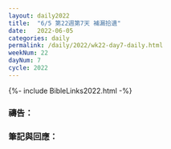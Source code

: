 ```yaml
---
layout: daily2022
title:  "6/5 第22週第7天 補漏拾遺"
date:   2022-06-05
categories: daily
permalink: /daily/2022/wk22-day7-daily.html
weekNum: 22
dayNum: 7
cycle: 2022
---
```


{%- include BibleLinks2022.html -%}

### 禱告：

### 筆記與回應：
